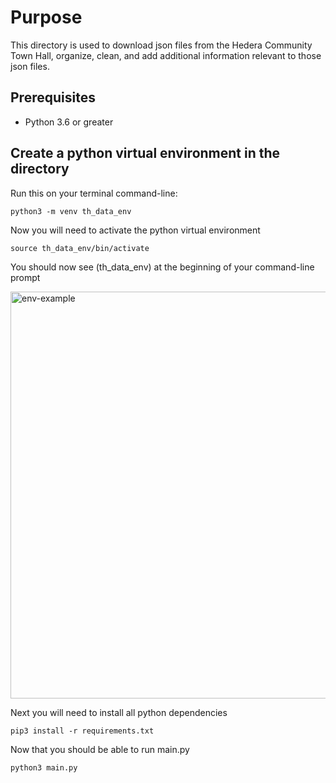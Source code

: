 # Purpose

This directory is used to download json files from the Hedera Community Town Hall, organize, clean, and add additional information relevant to those json files.

## Prerequisites

- Python 3.6 or greater 

## Create a python virtual environment in the directory

Run this on your terminal command-line:

    python3 -m venv th_data_env 

Now you will need to activate the python virtual environment

    source th_data_env/bin/activate

You should now see (th_data_env) at the beginning of your command-line prompt

<img width="651" alt="env-example" src="https://user-images.githubusercontent.com/51497123/116936544-9ea43700-ac2d-11eb-8cfa-af0a7ea39cab.png">

Next you will need to install all python dependencies

    pip3 install -r requirements.txt

Now that you should be able to run main.py

    python3 main.py

